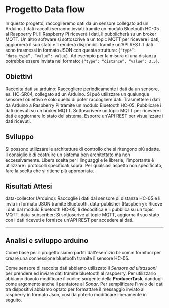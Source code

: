 # Progetto Data flow

In questo progetto, raccoglieremo dati da un sensore collegato ad un Arduino. I dati raccolti verranno inviati tramite un modulo Bluetooth HC-05 al Raspberry Pi. Il Raspberry Pi riceverà i dati, li pubblicherà su un broker MQTT. Un altro software si sottoscrive a un topic MQTT per ricevere i dati, aggiornerà il suo stato e li renderà disponibili tramite un'API REST.
I dati sono trasmessi in formato JSON con questa struttura: `{“type”: “data_type”, “value”: value}`.
Ad esempio per la misura di una distanza potrebbe essere inviata nel formato: `{“type”: “distance”, “value”: 3.5}`.

## Obiettivi

Raccolta dati su arduino: Raccogliere periodicamente i dati da un sensore, es. HC-SR04, collegato ad un Arduino. Si può utilizzare un qualunque sensore l’obiettivo è solo quello di poter raccogliere dati.
Trasmettere i dati da Arduino a Raspberry Pi tramite un modulo Bluetooth HC-05.
Pubblicare i dati ricevuti su un broker MQTT.
Sottoscrivere un topic MQTT per ricevere i dati e aggiornare lo stato del sistema.
Esporre un'API REST per visualizzare i dati ricevuti.

## Sviluppo

Si possono utilizzare le architetture di controllo che si ritengono più adatte. Il consiglio è di costruire un sistema ben architettato ma non eccessivamente.
Libera scelta per i linguaggi e le librerie, l’importante è utilizzare i protocolli specificati sopra.
Per qualsiasi aspetto non specificato, fare la scelta che si ritiene più appropriata.

## Risultati Attesi

data-collector (Arduino): Raccoglie i dati dal sensore di distanza HC-05 e li invia in formato JSON tramite Bluetooth.
data-publisher (Raspberry): Riceve i dati dal modulo Bluetooth HC-05, li decodifica e li pubblica su un topic MQTT.
data-subscriber: Si sottoscrive al topic MQTT, aggiorna il suo stato con i dati ricevuti e fornisce un'API REST per accedere ai dati.

***

## Analisi e sviluppo arduino

Come base per il progetto siamo partiti dall'esercizio bl-comm fornitoci per creare una connessione bluetooth tramite il sensore HC-05.

Come sensore di raccolta dati abbiamo utilizzato il *Sensore ad ultrasuoni* per prendere ed inviare dati tramite bluetooth al raspberry. Per utilizzarlo abbiamo dovuto modificare il codice sorgente della **ProducerTask**, dandogli come argomento anche il puntatore al *Sonar*. Per semplificare l'invio dei dati tra dispositivi abbiamo optato per formattare il messaggio inviato al raspberry in formato Json, così da poterlo modificare liberamente in seguito.
